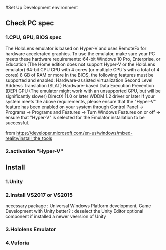 #Set Up Development environment

## Check PC spec
### 1.CPU, GPU, BIOS spec
The HoloLens emulator is based on Hyper-V and uses RemoteFx for hardware accelerated graphics. To use the emulator, make sure your PC meets these hardware requirements:
64-bit Windows 10 Pro, Enterprise, or Education (The Home edition does not support Hyper-V or the HoloLens emulator)
64-bit CPU
CPU with 4 cores (or multiple CPU's with a total of 4 cores)
8 GB of RAM or more
In the BIOS, the following features must be supported and enabled:
Hardware-assisted virtualization
Second Level Address Translation (SLAT)
Hardware-based Data Execution Prevention (DEP)
GPU (The emulator might work with an unsupported GPU, but will be significantly slower)
DirectX 11.0 or later
WDDM 1.2 driver or later
If your system meets the above requirements, please ensure that the "Hyper-V" feature has been enabled on your system through Control Panel -> Programs -> Programs and Features -> Turn Windows Features on or off -> ensure that "Hyper-V" is selected for the Emulator installation to be successful.

from https://developer.microsoft.com/en-us/windows/mixed-reality/install_the_tools
### 2.activation "Hyper-V"

## Install
### 1.Unity
### 2.Install VS2017 or VS2015
necessary package : Universal Windows Platform development, Game Development with Unity
better? : deselect the Unity Editor optional component if installed a newer veersion of Unity
### 3.Hololens Emulator
### 4.Vuforia

